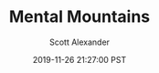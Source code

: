 ---
layout: podcast
title: "Mental Mountains"
author: Scott Alexander
description: https://slatestarcodex.com/2019/11/26/mental-mountains/
date: 2019-11-26 21:27:00 PST
length: 6325348
duration: 1581
guid: mental-mountains
---